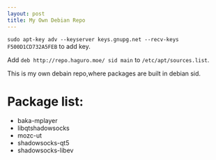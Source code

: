 ```yaml
---
layout: post
title: My Own Debian Repo
---
```

```sudo apt-key adv --keyserver keys.gnupg.net --recv-keys F500D1CD732A5FEB``` to add key.

Add ```deb http://repo.haguro.moe/ sid main``` to ```/etc/apt/sources.list```.

This is my own debain repo,where packages are built in debian sid.

# Package list:
* baka-mplayer
* libqtshadowsocks
* mozc-ut
* shadowsocks-qt5
* shadowsocks-libev
